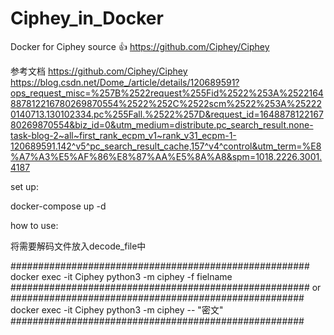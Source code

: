 # Ciphey_in_Docker
Docker for Ciphey source 👍 https://github.com/Ciphey/Ciphey

参考文档 https://github.com/Ciphey/Ciphey https://blog.csdn.net/Dome_/article/details/120689591?ops_request_misc=%257B%2522request%255Fid%2522%253A%2522164887812216780269870554%2522%252C%2522scm%2522%253A%252220140713.130102334.pc%255Fall.%2522%257D&request_id=164887812216780269870554&biz_id=0&utm_medium=distribute.pc_search_result.none-task-blog-2~all~first_rank_ecpm_v1~rank_v31_ecpm-1-120689591.142^v5^pc_search_result_cache,157^v4^control&utm_term=%E8%A7%A3%E5%AF%86%E8%87%AA%E5%8A%A8&spm=1018.2226.3001.4187

set up:

docker-compose up -d

how to use:

将需要解码文件放入decode_file中

######################################################
docker exec -it Ciphey python3 -m ciphey -f fielname 
######################################################
or
#####################################################
docker exec -it Ciphey python3 -m ciphey -- "密文"
#####################################################

